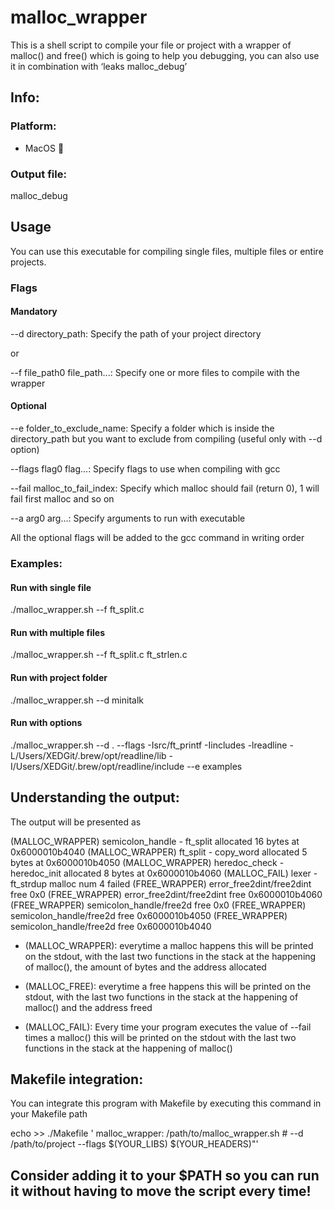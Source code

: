 # malloc_wrapper

This is a shell script to compile your file or project with a wrapper of malloc() and free() which is going to help you debugging, you can also use it in combination with ‘leaks malloc_debug’

## Info:

### Platform:

 - MacOS 🍏

### Output file:

malloc_debug


## Usage

You can use this executable for compiling single files, multiple files or entire projects.

### Flags

 #### Mandatory
 
   --d directory_path: Specify the path of your project directory
 
 or
 
   --f file_path0 file_path...: Specify one or more files to compile with the wrapper
   
 #### Optional
 
   --e folder_to_exclude_name: Specify a folder which is inside the directory_path but you want to exclude from compiling (useful only with --d option)
   
   --flags flag0 flag...: Specify flags to use when compiling with gcc

   --fail malloc_to_fail_index: Specify which malloc should fail (return 0), 1 will fail first malloc and so on 
   
   --a arg0 arg...: Specify arguments to run with executable

   
 All the optional flags will be added to the gcc command in writing order

### Examples:

#### Run with single file

   ./malloc_wrapper.sh --f ft_split.c
   
#### Run with multiple files

   ./malloc_wrapper.sh --f ft_split.c ft_strlen.c

#### Run with project folder

   ./malloc_wrapper.sh --d minitalk

#### Run with options

   ./malloc_wrapper.sh --d . --flags -Isrc/ft_printf -Iincludes -lreadline -L/Users/XEDGit/.brew/opt/readline/lib -I/Users/XEDGit/.brew/opt/readline/include --e examples 

## Understanding the output:

The output will be presented as

   (MALLOC_WRAPPER) semicolon_handle - ft_split allocated 16 bytes at 0x6000010b4040
   (MALLOC_WRAPPER) ft_split - copy_word allocated 5 bytes at 0x6000010b4050
   (MALLOC_WRAPPER) heredoc_check - heredoc_init allocated 8 bytes at 0x6000010b4060
   (MALLOC_FAIL) lexer - ft_strdup malloc num 4 failed
   (FREE_WRAPPER) error_free2dint/free2dint free 0x0
   (FREE_WRAPPER) error_free2dint/free2dint free 0x6000010b4060
   (FREE_WRAPPER) semicolon_handle/free2d free 0x0
   (FREE_WRAPPER) semicolon_handle/free2d free 0x6000010b4050
   (FREE_WRAPPER) semicolon_handle/free2d free 0x6000010b4040

 - (MALLOC_WRAPPER):
everytime a malloc happens this will be printed on the stdout, with the last two functions in the stack at the happening of malloc(), the amount of bytes and the address allocated
   
 - (MALLOC_FREE):
everytime a free happens this will be printed on the stdout, with the last two functions in the stack at the happening of malloc() and the address freed

 - (MALLOC_FAIL):
Every time your program executes the value of --fail times a malloc() this will be printed on the stdout with the  last two functions in the stack at the happening of malloc()

## Makefile integration:
You can integrate this program with Makefile by executing this command in your Makefile path

   echo >> ./Makefile '
   malloc_wrapper:
       /path/to/malloc_wrapper.sh # --d /path/to/project --flags $(YOUR_LIBS) $(YOUR_HEADERS)"'


## Consider adding it to your $PATH so you can run it without having to move the script every time!
